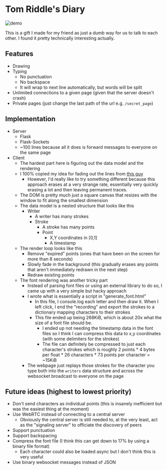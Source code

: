# Tom Riddle's Diary
![demo](demo.gif)

This is a gift I made for my friend as just a dumb way for us to talk to each other. I found it pretty technically 
interesting actually. 

## Features
- Drawing
- Typing
    - No punctuation
    - No backspace
    - It will wrap to next line automatically, but words will be split
- Unlimited connections to a given page (given that the server doesn't crash)
- Private pages (just change the last path of the url e.g. `/secret_page`)

## Implementation
- Server
    - Flask
    - Flask-Sockets
    - ~100 lines because all it does is forward messages to everyone on the same page
- Client
    - The hardest part here is figuring out the data model and the rendering
    - I 100% copied my idea for fading out the lines from [this guy](https://stackoverflow.com/a/24309167/2770572)
        - However, I'd really like to try something different because this approach erases at a very strange rate, essentially very quickly erasing a lot and then leaving permanent traces.
    - The DOM is pretty much just a square canvas that resizes with the window to fit along the smallest dimension
    - The data model is a nested structure that looks like this
        - Writer
            - A writer has many strokes
            - Stroke
                - A stroke has many points
                - Point
                    - X,Y coordinates in [0,1]
                    - A timestamp
    - The render loop looks like this
        - Remove "expired" points (ones that have been on the screen for more than 8 seconds)
        - Slowly fade in the background (this gradually erases any points that aren't immediately redrawn in the next step)
        - Redraw existing points
    - The font rendering was another tricky part
        - Instead of parsing font files or using an external library to do so, I came up with a very simple but hacky approach
        - I wrote what is essentially a script in "generate_font.html"
            - In this file, I console.log each letter and then draw it. When I left click, I end the "recording" and export the strokes to a dictionary mapping characters to their strokes
            - This file ended up being 268KiB, which is about 20x what the size of a font file should be.
                - I ended up not needing the timestamp data in the font files so I think I can compress this data to x,y coordinates (with some delimiters for the strokes)
                - The file can definitely be compressed to just each character's strokes which is roughly 2 points * 4 bytes per float * 26 characters * 73 points per character = ~15KiB
        - The webpage just replays those strokes for the character you type both into the `writers` data structure and across the websocket broadcast to everyone on the page

## Future ideas (highest to lowest priority)
- Don't send characters as individual points (this is insanely inefficient but was the easiest thing at the moment)
- Use WebRTC instead of connecting to a central server
    - Obviously the central server is still needed to, at the very least, act as the "signaling server" to officiate the discovery of peers
- Support punctuation
- Support backspacing
- Compress the font file (I think this can get down to 17% by using a binary file format)
    - Each character could also be loaded async but I don't think this is very useful
- Use binary websocket messages instead of JSON 